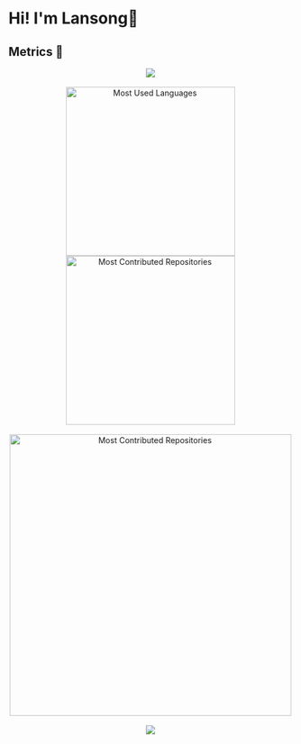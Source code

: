 # Hi! I'm Lansong👋

## Metrics 👣

<!-- 连续提交代码天数记录 -->
<div align="center">
  <img align="center" src="https://github-readme-streak-stats.herokuapp.com/?user=Lansongxx&theme=dark&hide_border=true" />
</div>
<br>

<div align="center">
  <img src="https://api.githubtrends.io/user/svg/Lansongxx/langs?time_range=one_year&loc_metric=changed&theme=dark" alt="Most Used Languages" width="300" />
  <img src="https://api.githubtrends.io/user/svg/Lansongxx/repos?time_range=one_year&include_private=True&group=private&loc_metric=changed&theme=dark" alt="Most Contributed Repositories" width="300" />
</div>
<br>
<div align="center">
  <img src="https://github-readme-stats.vercel.app/api?username=Lansongxx" alt="Most Contributed Repositories" width="500"/>
</div>
<br>

<div align="center"><img  src="https://github-profile-trophy.vercel.app/?username=Lansongxx&theme=gruvbox&row=1&column=7&no-frame=true&no-bg=true" /></div>
